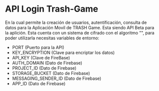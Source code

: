 # API Login Trash-Game
En la cual permite la creación de usuarios, autentificación, consulta de datos para la Aplicación Movil de TRASH Game. Esta siendo API Beta para la aplición.
Esta cuenta con un sistema de cifrado con el algoritmo "", para poder utilizarla necesitas variables de entorno:
- PORT (Puerto para la API)
- KEY_ENCRYPTION (Clave para encriptar los datos)
- API_KEY (Clave de FireBase)
- AUTH_DOMAIN (Dato de Firebase)
- PROJECT_ID (Dato de Firebase)
- STORAGE_BUCKET (Dato de Firebase)
- MESSAGING_SENDER_ID (Dato de Firebase)
- APP_ID (Dato de Firebase)
